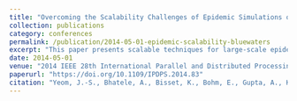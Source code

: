 ```yaml
---
title: "Overcoming the Scalability Challenges of Epidemic Simulations on Blue Waters"
collection: publications
category: conferences
permalink: /publication/2014-05-01-epidemic-scalability-bluewaters
excerpt: "This paper presents scalable techniques for large-scale epidemic simulations on Blue Waters, addressing challenges in load balancing, graph partitioning, and communication."
date: 2014-05-01
venue: "2014 IEEE 28th International Parallel and Distributed Processing Symposium (IPDPS)"
paperurl: "https://doi.org/10.1109/IPDPS.2014.83"
citation: "Yeom, J.-S., Bhatele, A., Bisset, K., Bohm, E., Gupta, A., Kale, L. V., Marathe, M., Nikolopoulos, D. S., Schulz, M., & Wesolowski, L. (2014). \"Overcoming the Scalability Challenges of Epidemic Simulations on Blue Waters.\" *IPDPS 2014*, 755–764. https://doi.org/10.1109/IPDPS.2014.83"
---
```

